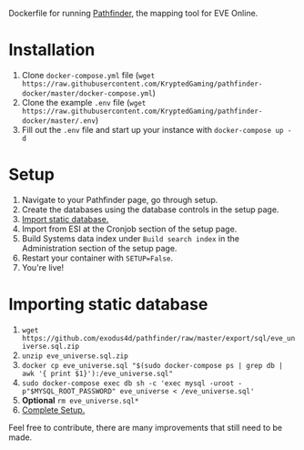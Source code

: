 Dockerfile for running [Pathfinder](https://github.com/exodus4d/pathfinder), the mapping tool for EVE Online.

# Installation
1. Clone `docker-compose.yml` file (`wget https://raw.githubusercontent.com/KryptedGaming/pathfinder-docker/master/docker-compose.yml`)
2. Clone the example `.env` file (`wget https://raw.githubusercontent.com/KryptedGaming/pathfinder-docker/master/.env`)
3. Fill out the `.env` file and start up your instance with `docker-compose up -d`

# Setup
1. Navigate to your Pathfinder page, go through setup.
2. Create the databases using the database controls in the setup page.
3. [Import static database.](#Importing-static-database)
4. Import from ESI at the Cronjob section of the setup page.
5. Build Systems data index under `Build search index` in the Administration section of the setup page.
5. Restart your container with `SETUP=False`.
6. You're live!

# Importing static database
1. `wget https://github.com/exodus4d/pathfinder/raw/master/export/sql/eve_universe.sql.zip`
2. `unzip eve_universe.sql.zip`
3. `docker cp eve_universe.sql "$(sudo docker-compose ps | grep db | awk '{ print $1}'):/eve_universe.sql"`
4. `sudo docker-compose exec db sh -c 'exec mysql -uroot -p"$MYSQL_ROOT_PASSWORD" eve_universe < /eve_universe.sql'`
5. **Optional** `rm eve_universe.sql*`
6. [Complete Setup.](#Setup)

Feel free to contribute, there are many improvements that still need to be made.
